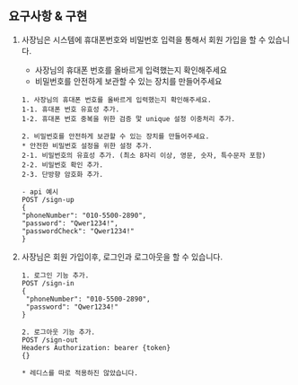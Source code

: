 # 

# 

## 요구사항 & 구현 

1. 사장님은 시스템에 휴대폰번호와 비밀번호 입력을 통해서 회원 가입을 할 수 있습니다.
    - 사장님의 휴대폰 번호를 올바르게 입력했는지 확인해주세요
    - 비밀번호를 안전하게 보관할 수 있는 장치를 만들어주세요
   ``` 
   1. 사장님의 휴대폰 번호를 올바르게 입력했는지 확인해주세요.
   1-1. 휴대폰 번호 유효성 추가.
   1-2. 휴대폰 번호 중복을 위한 검증 맟 unique 설정 이중처리 추가. 
      
   2. 비밀번호를 안전하게 보관할 수 있는 장치를 만들어주세요.
   * 안전한 비밀번호 설정을 위한 설정 추가. 
   2-1. 비밀번호의 유효성 추가. (최소 8자리 이상, 영문, 숫자, 특수문자 포함) 
   2-2. 비밀번호 확인 추가.
   2-3. 단방향 암호화 추가.
   
   - api 예시
   POST /sign-up
   {
   "phoneNumber": "010-5500-2890",
   "password": "Qwer1234!",
   "passwordCheck": "Qwer1234!"
   }
   ```

2. 사장님은 회원 가입이후, 로그인과 로그아웃을 할 수 있습니다. 
   ```
   1. 로그인 기능 추가.
   POST /sign-in
   {
    "phoneNumber": "010-5500-2890",
    "password": "Qwer1234!"
   }
   
   2. 로그아웃 기능 추가.
   POST /sign-out
   Headers Authorization: bearer {token}
   {}
   
   * 레디스를 따로 적용하진 않았습니다.
   ```
   
















